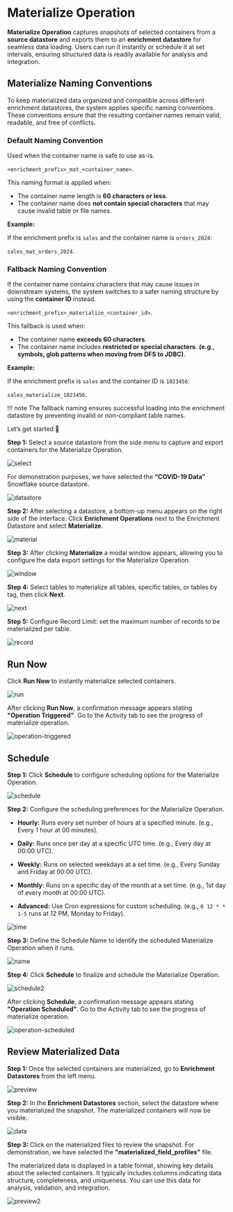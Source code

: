 # Materialize Operation

**Materialize Operation** captures snapshots of selected containers from a **source datastore** and exports them to an **enrichment datastore** for seamless data loading. Users can run it instantly or schedule it at set intervals, ensuring structured data is readily available for analysis and integration.

## Materialize Naming Conventions

To keep materialized data organized and compatible across different enrichment datastores, the system applies specific naming conventions. These conventions ensure that the resulting container names remain valid, readable, and free of conflicts.

### Default Naming Convention

Used when the container name is safe to use as-is.

`<enrichment_prefix>_mat_<container_name>`.

This naming format is applied when:

- The container name length is **60 characters or less**.
- The container name does **not contain special characters** that may cause invalid table or file names.

**Example:**

If the enrichment prefix is `sales` and the container name is `orders_2024`:

`sales_mat_orders_2024`.

### Fallback Naming Convention

If the container name contains characters that may cause issues in downstream systems, the system switches to a safer naming structure by using the **container ID** instead.

`<enrichment_prefix>_materialize_<container_id>`.

This fallback is used when:

- The container name **exceeds 60 characters**.
- The container name includes **restricted or special characters**. 
  **(e.g., symbols, glob patterns when moving from DFS to JDBC)**.

**Example:**

If the enrichment prefix is `sales` and the container ID is `1023456`:

`sales_materialize_1023456`.

!!! note
    The fallback naming ensures successful loading into the enrichment datastore by preventing invalid or non-compliant table names.

Let’s get started 🚀

**Step 1:** Select a source datastore from the side menu to capture and export containers for the Materialize Operation.

![select](../assets/container/materialize-operation/select-light.png)

For demonstration purposes, we have selected the **“COVID-19 Data”** Snowflake source datastore.

![datastore](../assets/container/materialize-operation/datastore-light.png)

**Step 2:** After selecting a datastore, a bottom-up menu appears on the right side of the interface. Click **Enrichment Operations** next to the Enrichment Datastore and select **Materialize**.

![material](../assets/container/materialize-operation/material-light.png)

**Step 3:**  After clicking **Materialize** a modal window appears, allowing you to configure the data export settings for the Materialize Operation.

![window](../assets/container/materialize-operation/window-light.png)

**Step 4:**  Select tables to materialize all tables, specific tables, or tables by tag, then click **Next**.

![next](../assets/container/materialize-operation/next-light.png)

**Step 5:** Configure Record Limit: set the maximum number of records to be materialized per table.

![record](../assets/container/materialize-operation/record-light.png)

## Run Now

Click **Run Now** to instantly materialize selected containers.

![run](../assets/container/materialize-operation/run-light.png)

After clicking **Run Now**, a confirmation message appears stating **"Operation Triggered"**. Go to the Activity tab to see the progress of materialize operation.

![operation-triggered](../assets/container/materialize-operation/operation-triggered-light.png)

## Schedule

**Step 1:** Click **Schedule** to configure scheduling options for the Materialize Operation.

![schedule](../assets/container/materialize-operation/schedule-light.png)

**Step 2:** Configure the scheduling preferences for the Materialize Operation.

* **Hourly:** Runs every set number of hours at a specified minute. (e.g., Every 1 hour at 00 minutes).

* **Daily:** Runs once per day at a specific UTC time. (e.g., Every day at 00:00 UTC).

* **Weekly:** Runs on selected weekdays at a set time. (e.g., Every Sunday and Friday at 00:00 UTC).

* **Monthly:** Runs on a specific day of the month at a set time. (e.g., 1st day of every month at 00:00 UTC).

* **Advanced:** Use Cron expressions for custom scheduling. (e.g., `0 12 * * 1-5` runs at 12 PM, Monday to Friday).

![time](../assets/container/materialize-operation/time-light.png)

**Step 3:** Define the Schedule Name to identify the scheduled Materialize Operation when it runs.

![name](../assets/container/materialize-operation/name-light.png)

**Step 4:** Click **Schedule** to finalize and schedule the Materialize Operation.

![schedule2](../assets/container/materialize-operation/schedule2-light.png)

After clicking **Schedule**, a confirmation message appears stating **"Operation Scheduled"**. Go to the Activity tab to see the progress of materialize operation.

![operation-scheduled](../assets/container/materialize-operation/operation-scheduled-light.png)

## Review Materialized Data

**Step 1:** Once the selected containers are materialized, go to **Enrichment Datastores** from the left menu. 

![preview](../assets/container/materialize-operation/preview-light.png)

**Step 2:** In the **Enrichment Datastores** section, select the datastore where you materialized the snapshot. The materialized containers will now be visible.

![data](../assets/container/materialize-operation/data-light.png)

**Step 3:** Click on the materialized files to review the snapshot. For demonstration, we have selected the **"materialized_field_profiles"** file.

The materialized data is displayed in a table format, showing key details about the selected containers. It typically includes columns indicating data structure, completeness, and uniqueness. You can use this data for analysis, validation, and integration.

![preview2](../assets/container/materialize-operation/preview2-light.png)